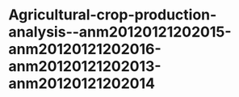 # Agricultural-crop-production-analysis--anm20120121202015-anm20120121202016-anm20120121202013-anm20120121202014
